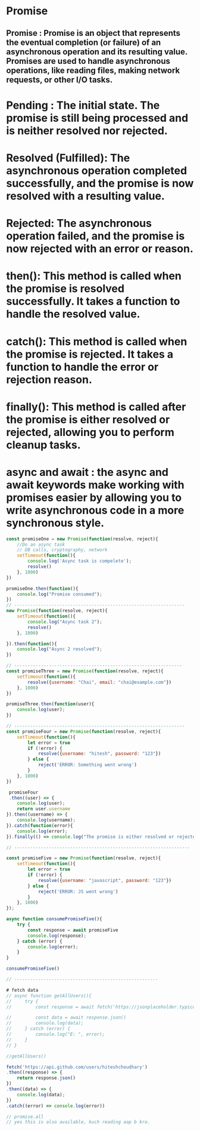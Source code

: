 # Promise 
## Promise : Promise is an object that represents the eventual completion (or failure) of an asynchronous operation and its resulting value. Promises are used to handle asynchronous operations, like reading files, making network requests, or other I/O tasks.
#

# Pending : The initial state. The promise is still being processed and is neither resolved nor rejected.


# Resolved (Fulfilled): The asynchronous operation completed successfully, and the promise is now resolved with a resulting value.

# Rejected: The asynchronous operation failed, and the promise is now rejected with an error or reason.

# then(): This method is called when the promise is resolved successfully. It takes a function to handle the resolved value.

# catch(): This method is called when the promise is rejected. It takes a function to handle the error or rejection reason.

# finally(): This method is called after the promise is either resolved or rejected, allowing you to perform cleanup tasks.

# async and await : the async and await keywords make working with promises easier by allowing you to write asynchronous code in a more synchronous style.
```js
const promiseOne = new Promise(function(resolve, reject){
    //Do an async task
    // DB calls, cryptography, network
    setTimeout(function(){
        console.log('Async task is compelete');
        resolve()
    }, 1000)
})

promiseOne.then(function(){
    console.log("Promise consumed");
})
// ----------------------------------------------------------------
new Promise(function(resolve, reject){
    setTimeout(function(){
        console.log("Async task 2");
        resolve()
    }, 1000)

}).then(function(){
    console.log("Async 2 resolved");
})

// ---------------------------------------------------------------
const promiseThree = new Promise(function(resolve, reject){
    setTimeout(function(){
        resolve({username: "Chai", email: "chai@example.com"})
    }, 1000)
})

promiseThree.then(function(user){
    console.log(user);
})

// ----------------------------------------------------------------
const promiseFour = new Promise(function(resolve, reject){
    setTimeout(function(){
        let error = true
        if (!error) {
            resolve({username: "hitesh", password: "123"})
        } else {
            reject('ERROR: Something went wrong')
        }
    }, 1000)
})

 promiseFour
 .then((user) => {
    console.log(user);
    return user.username
}).then((username) => {
    console.log(username);
}).catch(function(error){
    console.log(error);
}).finally(() => console.log("The promise is either resolved or rejected"))

// ------------------------------------------------------------------

const promiseFive = new Promise(function(resolve, reject){
    setTimeout(function(){
        let error = true
        if (!error) {
            resolve({username: "javascript", password: "123"})
        } else {
            reject('ERROR: JS went wrong')
        }
    }, 1000)
});

async function consumePromiseFive(){
    try {
        const response = await promiseFive
        console.log(response);
    } catch (error) {
        console.log(error);
    }
}

consumePromiseFive()

// ------------------------------------------------------

# fetch data
// async function getAllUsers(){
//     try {
//         const response = await fetch('https://jsonplaceholder.typicode.com/users')

//         const data = await response.json()
//         console.log(data);
//     } catch (error) {
//         console.log("E: ", error);
//     }
// }

//getAllUsers()

fetch('https://api.github.com/users/hiteshchoudhary')
.then((response) => {
    return response.json()
})
.then((data) => {
    console.log(data);
})
.catch((error) => console.log(error))

// promise.all
// yes this is also available, kuch reading aap b kro.
```